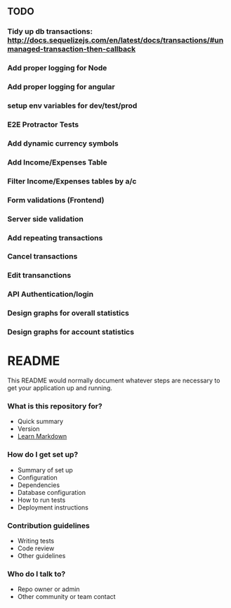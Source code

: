 ## TODO ##

### Tidy up db transactions: http://docs.sequelizejs.com/en/latest/docs/transactions/#unmanaged-transaction-then-callback ###
### Add proper logging for Node ###
### Add proper logging for angular ###
### setup env variables for dev/test/prod ###
### E2E Protractor Tests ###
### Add dynamic currency symbols ###
### Add Income/Expenses Table ###
### Filter Income/Expenses tables by a/c ###
### Form validations (Frontend) ###
### Server side validation ###
### Add repeating transactions ###
### Cancel transactions ###
### Edit transanctions ###
### API Authentication/login ###
### Design graphs for overall statistics ###
### Design graphs for account statistics ###

# README #

This README would normally document whatever steps are necessary to get your application up and running.

### What is this repository for? ###

* Quick summary
* Version
* [Learn Markdown](https://bitbucket.org/tutorials/markdowndemo)

### How do I get set up? ###

* Summary of set up
* Configuration
* Dependencies
* Database configuration
* How to run tests
* Deployment instructions

### Contribution guidelines ###

* Writing tests
* Code review
* Other guidelines

### Who do I talk to? ###

* Repo owner or admin
* Other community or team contact